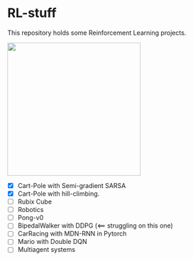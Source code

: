 # RL-stuff
This repository holds some Reinforcement Learning projects.
<!-- ![cart pole anim]("https://user-images.githubusercontent.com/37119086/152486261-081982a4-172d-41df-b11b-e96ce6c3f560.gif" width="400" height="790") -->
<img src="https://user-images.githubusercontent.com/37119086/152486261-081982a4-172d-41df-b11b-e96ce6c3f560.gif" width="300" height="300">

- [x] Cart-Pole with Semi-gradient SARSA
- [x] Cart-Pole with hill-climbing.
- [ ] Rubix Cube
- [ ] Robotics
- [ ] Pong-v0
- [ ] BipedalWalker with DDPG (<== struggling on this one)
- [ ] CarRacing with MDN-RNN in Pytorch
- [ ] Mario with Double DQN
- [ ] Multiagent systems
